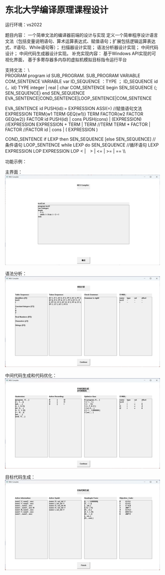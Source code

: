 # 东北大学编译原理课程设计

运行环境：vs2022

题目内容：
一个简单文法的编译器前端的设计与实现
定义一个简单程序设计语言文法（包括变量说明语句、算术运算表达式、赋值语句；扩展包括逻辑运算表达式、If语句、While语句等）；
扫描器设计实现；
语法分析器设计实现；
中间代码设计；
中间代码生成器设计实现。 
补充实现内容：
基于Windows API实现的可视化界面，
基于多寄存器多内存的虚拟机模拟目标指令运行平台


支持文法：
\\\
PROGRAM  program id SUB_PROGRAM.
SUB_PROGRAM  VARIABLE COM_SENTENCE
VARIABLE  var ID_SEQUENCE ：TYPE ；
ID_SEQUENCE  id {，id}
TYPE  integer | real | char
COM_SENTENCE  begin SEN_SEQUENCE {; SEN_SEQUENCE} end
SEN_SEQUENCE EVA_SENTENCE|COND_SENTENCE|LOOP_SENTENCE|COM_SENTENCE

EVA_SENTENCE  id PUSH(id):= EXPRESSION ASSI(=)     //赋值语句文法
EXPRESSION  TERM{w1 TERM GEQ(w1)}
TERM  FACTOR{w2 FACTOR GEQ(w2)}
FACTOR  id PUSH(id) | cons PUSH(cons) | (EXPRESSION)
//EXPRESSION  EXPRESSION + TERM | TERM
//TERM  TERM *  FACTOR | FACTOR
//FACTOR  id | cons | ( EXPRESSION )

COND_SENTENCE  if LEXP then SEN_SEQUENCE [else SEN_SEQUENCE]   //条件语句
LOOP_SENTENCE  while LEXP do SEN_SEQUENCE                      //循环语句
LEXP  EXPRESSION LOP EXPRESSION
LOP   < |　> | <= | >= | ==
\\\

功能示例：

主界面：
![GitHub Logo](https://github.com/10-OASIS-01/Compiler-NEU-2024-/blob/main/fig/1.png)

语法分析：
![GitHub Logo](https://github.com/10-OASIS-01/Compiler-NEU-2024-/blob/main/fig/2.png)

中间代码生成和代码优化：
![GitHub Logo](https://github.com/10-OASIS-01/Compiler-NEU-2024-/blob/main/fig/3.png)

目标代码生成：
![GitHub Logo](https://github.com/10-OASIS-01/Compiler-NEU-2024-/blob/main/fig/4.png)






